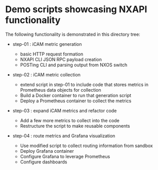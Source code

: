 # Demo scripts showcasing NXAPI functionality
The following functionality is demonstrated in this directory tree:
- step-01 : iCAM metric generation
  - basic HTTP request formation
  - NXAPI CLI JSON RPC payload creation
  - POSTing CLI and parsing output from NXOS switch

- step-02 : iCAM metric collection
  - extend script in step-01 to include code that stores metrics
    in Prometheus data objects for collection
  - Build a Docker container to run that generation script
  - Deploy a Prometheus container to collect the metrics

- step-03 : expand iCAM metrics and refactor code
  - Add a few more metrics to collect into the code
  - Restructure the script to make reusable components

- step-04 : route metrics and Grafana visualization
  - Use modified script to collect routing information from sandbox
  - Deploy Grafana container
  - Configure Grafana to leverage Prometheus
  - Configure dashboards

